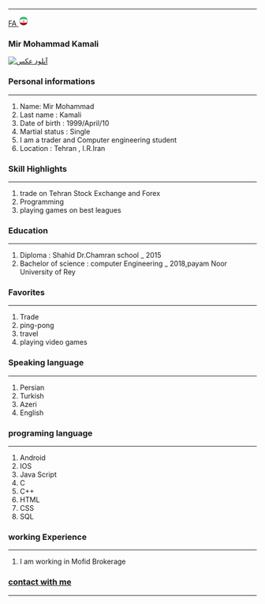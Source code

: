 
---
[FA](index.md)<a href="index.md" data-animation="62"> <img src="img/Iran.png" width="20" height="20"/></a>

### Mir Mohammad Kamali
<a href="http://uupload.ir/view/rnde_mohammad.jpg" target="_blank"><img src="http://uupload.ir/files/rnde_mohammad_thumb.jpg" border="0" alt="آپلود عکس" /></a>

### Personal informations

---
<ol>
  <li> Name: Mir Mohammad</li>
  <li> Last name : Kamali</li>
  <li> Date of birth : 1999/April/10</li>
  <li> Martial status : Single</li>
  <li> I am a trader and Computer engineering student</li>
  <li> Location : Tehran , I.R.Iran</li>
</ol>


### Skill Highlights

---
<ol>
  <li> trade on Tehran Stock Exchange and Forex</li>
  <li>Programming</li>
  <li>playing games on best leagues</li>
</ol>

### Education

---
<ol>
<li> Diploma : Shahid Dr.Chamran school
  _ 2015</li>
<li> Bachelor of science : computer Engineering
  _ 2018,payam Noor University of Rey </li>
</ol>

### Favorites

---
<ol>
  <li> Trade</li>
  <li> ping-pong</li>
  <li> travel </li>
  <li> playing video games</li>
</ol>

### Speaking language

---
<ol> 
  <li> Persian</li>
  <li> Turkish</li>
  <li> Azeri</li>
  <li> English</li>
</ol>

### programing language

---
<ol>
 <li> Android</li>
 <li> IOS</li>
 <li> Java Script</li>
 <li> C</li>
 <li> C++</li>
 <li> HTML</li>
 <li> CSS</li>
 <li> SQL</li>
</ol>

### working Experience

---
<ol>
  <li> I am working in Mofid Brokerage </li>
</ol>

### [contact with me](https://web.telegram.org/#/im?p=@M7M_K)


--- 

